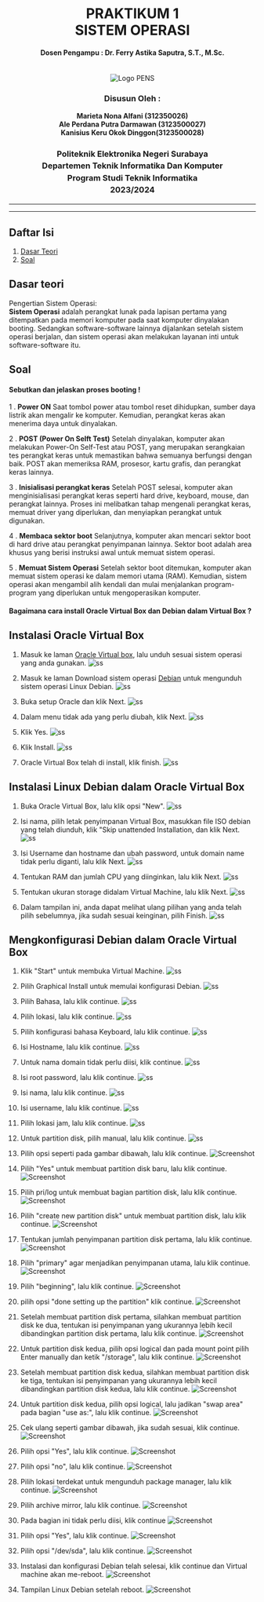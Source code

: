 <div align="center">
  <h1 style="text-align: center;font-weight: bold">PRAKTIKUM 1<br>SISTEM OPERASI</h1>
  <h4 style="text-align: center;">Dosen Pengampu : Dr. Ferry Astika Saputra, S.T., M.Sc.</h4>
</div>
<br />
<div align="center">
  <img src="https://upload.wikimedia.org/wikipedia/id/4/44/Logo_PENS.png" alt="Logo PENS">
  <h3 style="text-align: center;">Disusun Oleh : </h3>
  <p style="text-align: center;">
    <strong>Marieta Nona Alfani (312350026) </strong><br>
    <strong>Ale Perdana Putra Darmawan (3123500027) </strong><br>
    <strong>Kanisius Keru Okok Dinggon(3123500028)</strong>
  </p>
<h3 style="text-align: center;line-height: 1.5">Politeknik Elektronika Negeri Surabaya<br>Departemen Teknik Informatika Dan Komputer<br>Program Studi Teknik Informatika<br>2023/2024</h3>
  <hr><hr>
</div>

## Daftar Isi
1. [Dasar Teori](#Dasar-teori)
2. [Soal](#soal)

## Dasar teori
Pengertian Sistem Operasi:</br>
<strong>Sistem Operasi</strong> adalah perangkat lunak pada lapisan pertama yang ditempatkan pada memori komputer pada saat komputer dinyalakan booting. Sedangkan software-software lainnya dijalankan setelah sistem operasi berjalan, dan sistem operasi akan melakukan layanan inti untuk software-software itu.

## Soal
#### Sebutkan dan jelaskan proses booting !
1 . <strong>Power ON</strong>
Saat tombol power atau tombol reset dihidupkan, sumber daya listrik akan mengalir ke komputer.
Kemudian, perangkat keras akan menerima daya untuk dinyalakan.

2 . <strong>POST (Power On Selft Test)</strong>
Setelah dinyalakan, komputer akan melakukan Power-On Self-Test atau POST, yang merupakan serangkaian tes perangkat keras untuk memastikan bahwa semuanya berfungsi dengan baik. 
POST akan memeriksa RAM, prosesor, kartu grafis, dan perangkat keras lainnya. 

3 . <strong>Inisialisasi perangkat keras</strong>
Setelah POST selesai, komputer akan menginisialisasi perangkat keras seperti hard drive, keyboard, mouse, dan perangkat lainnya. 
Proses ini melibatkan tahap mengenali perangkat keras, memuat driver yang diperlukan, dan menyiapkan perangkat untuk digunakan.

4 . <strong>Membaca sektor boot</strong>
Selanjutnya, komputer akan mencari sektor boot di hard drive atau perangkat penyimpanan lainnya. 
Sektor boot adalah area khusus yang berisi instruksi awal untuk memuat sistem operasi.

5 . <strong>Memuat Sistem Operasi</strong>
Setelah sektor boot ditemukan, komputer akan memuat sistem operasi ke dalam memori utama (RAM). 
Kemudian, sistem operasi akan mengambil alih kendali dan mulai menjalankan program-program yang diperlukan untuk mengoperasikan komputer.

#### Bagaimana cara install Oracle Virtual Box dan Debian dalam Virtual Box ?

## Instalasi Oracle Virtual Box
1. Masuk ke laman [Oracle Virtual box](https://www.virtualbox.org/wiki/Downloads), lalu unduh sesuai sistem operasi yang anda gunakan.
![ss](ss/01.jpeg)

2. Masuk ke laman Download sistem operasi [Debian](https://www.debian.org/download) untuk mengunduh sistem operasi Linux Debian.
   ![ss](ss/20.png)

3. Buka setup Oracle dan klik Next.
   ![ss](ss/21.jpeg)

4. Dalam menu tidak ada yang perlu diubah, klik Next.
   ![ss](ss/22.jpeg)

5. Klik Yes.
   ![ss](ss/23.jpeg)

6. Klik Install.
   ![ss](ss/24.jpeg)

7. Oracle Virtual Box telah di install, klik finish.
   ![ss](ss/25.jpeg)

## Instalasi Linux Debian dalam Oracle Virtual Box
1. Buka Oracle Virtual Box, lalu klik opsi "New".
![ss](ss/06.jpeg)

2. Isi nama, pilih letak penyimpanan Virtual Box, masukkan file ISO debian yang telah diunduh, klik "Skip unattended Installation, dan klik Next.
   ![ss](ss/07.jpeg)

3. Isi Username dan hostname dan ubah password, untuk domain name tidak perlu diganti, lalu klik Next. 
   ![ss](ss/11.jpeg)

4. Tentukan RAM dan jumlah CPU yang diinginkan, lalu klik Next.
   ![ss](ss/05.jpeg)

5. Tentukan ukuran storage didalam Virtual Machine, lalu klik Next.
   ![ss](ss/10.jpeg)

6. Dalam tampilan ini, anda dapat melihat ulang pilihan yang anda telah pilih sebelumnya, jika sudah sesuai keinginan, pilih Finish.
   ![ss](ss/13.jpeg)

## Mengkonfigurasi Debian dalam Oracle Virtual Box
1. Klik "Start" untuk membuka Virtual Machine.
![ss](ss/12.jpeg)

2. Pilih Graphical Install untuk memulai konfigurasi Debian.
   ![ss](ss/15.jpeg)

3. Pilih Bahasa, lalu klik continue.
   ![ss](ss/14.jpeg)

4. Pilih lokasi, lalu klik continue.
   ![ss](ss/17.jpeg)

5. Pilih konfigurasi bahasa Keyboard, lalu klik continue.
   ![ss](ss/18.jpeg)

6. Isi Hostname, lalu klik continue.
   ![ss](ss/19.png)

7. Untuk nama domain tidak perlu diisi, klik continue.
   ![ss](ss/26.png)

9. Isi root password, lalu klik continue.
   ![ss](ss/27.png)

10. Isi nama, lalu klik continue.
    ![ss](ss/28.png)

11. Isi username, lalu klik continue.
    ![ss](ss/29.png)

12. Pilih lokasi jam, lalu klik continue.
    ![ss](ss/30.png)

13. Untuk partition disk, pilih manual, lalu klik continue.
    ![ss](ss/31.png)

14. Pilih opsi seperti pada gambar dibawah, lalu klik continue.
![Screenshot](screenshot/26.png)

15. Pilih "Yes" untuk membuat partition disk baru, lalu klik continue.
![Screenshot](screenshot/27.png)

16. Pilih pri/log untuk membuat bagian partition disk, lalu klik continue.
![Screenshot](screenshot/28.png)

17. Pilih "create new partition disk" untuk membuat partition disk, lalu klik continue.
![Screenshot](screenshot/29.png)

18. Tentukan jumlah penyimpanan partition disk pertama, lalu klik continue.
![Screenshot](screenshot/30.png)

19. Pilih "primary" agar menjadikan penyimpanan utama, lalu klik continue.
![Screenshot](screenshot/31.png)

20. Pilih "beginning", lalu klik continue.
![Screenshot](screenshot/32.png)

21. pilih opsi "done setting up the partition" klik continue.
![Screenshot](screenshot/33.png)

22. Setelah membuat partition disk pertama, silahkan membuat partition disk ke dua, tentukan isi penyimpanan yang ukurannya lebih kecil dibandingkan partition disk pertama, lalu klik continue.
![Screenshot](screenshot/34.png)

23. Untuk partition disk kedua, pilih opsi logical dan pada mount point pilih Enter manually dan ketik "/storage", lalu klik continue.
![Screenshot](screenshot/35.png)

24. Setelah membuat partition disk kedua, silahkan membuat partition disk ke tiga, tentukan isi penyimpanan yang ukurannya lebih kecil dibandingkan partition disk kedua, lalu klik continue.
![Screenshot](screenshot/36.png)

25. Untuk partition disk kedua, pilih opsi logical, lalu jadikan "swap area" pada bagian "use as:", lalu klik continue.
![Screenshot](screenshot/37.png)

26. Cek ulang seperti gambar dibawah, jika sudah sesuai, klik continue.
![Screenshot](screenshot/38.png)

27. Pilih opsi "Yes", lalu klik continue.
![Screenshot](screenshot/39.png)

28. Pilih opsi "no", lalu klik continue.
![Screenshot](screenshot/40.png)

29. Pilih lokasi terdekat untuk mengunduh package manager, lalu klik continue.
![Screenshot](screenshot/41.png)

30. Pilih archive mirror, lalu klik continue.
![Screenshot](screenshot/42.png)

31. Pada bagian ini tidak perlu diisi, klik continue
![Screenshot](screenshot/43.png)

32. Pilih opsi "Yes", lalu klik continue.
![Screenshot](screenshot/44.png)

33. Pilih opsi "/dev/sda", lalu klik continue.
![Screenshot](screenshot/45.png)

34. Instalasi dan konfigurasi Debian telah selesai, klik continue dan Virtual machine akan me-reboot. 
![Screenshot](screenshot/46.png)

35. Tampilan Linux Debian setelah reboot.
![Screenshot](screenshot/47.png)
<!---
kanisiusdinggon/kanisiusdinggon is a ✨ special ✨ repository because its `README.md` (this file) appears on your GitHub profile.
You can click the Preview link to take a look at your changes.
--->

